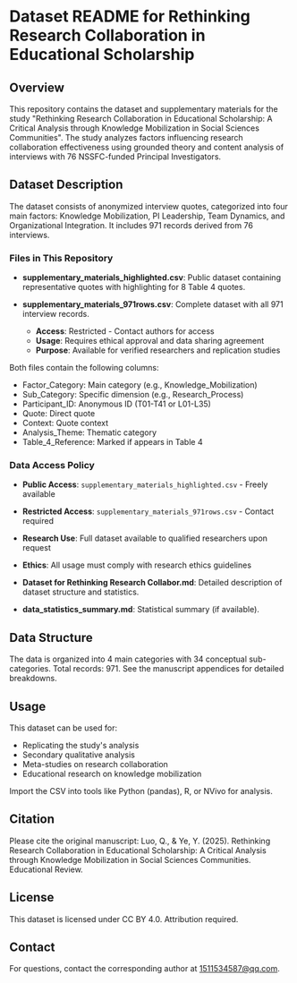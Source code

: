 # Dataset README for Rethinking Research Collaboration in Educational Scholarship

## Overview
This repository contains the dataset and supplementary materials for the study "Rethinking Research Collaboration in Educational Scholarship: A Critical Analysis through Knowledge Mobilization in Social Sciences Communities". The study analyzes factors influencing research collaboration effectiveness using grounded theory and content analysis of interviews with 76 NSSFC-funded Principal Investigators.

## Dataset Description
The dataset consists of anonymized interview quotes, categorized into four main factors: Knowledge Mobilization, PI Leadership, Team Dynamics, and Organizational Integration. It includes 971 records derived from 76 interviews.

### Files in This Repository

- **supplementary_materials_highlighted.csv**: Public dataset containing representative quotes with highlighting for 8 Table 4 quotes.

- **supplementary_materials_971rows.csv**: Complete dataset with all 971 interview records. 
  - **Access**: Restricted - Contact authors for access
  - **Usage**: Requires ethical approval and data sharing agreement
  - **Purpose**: Available for verified researchers and replication studies

Both files contain the following columns:
  - Factor_Category: Main category (e.g., Knowledge_Mobilization)
  - Sub_Category: Specific dimension (e.g., Research_Process)  
  - Participant_ID: Anonymous ID (T01-T41 or L01-L35)
  - Quote: Direct quote
  - Context: Quote context
  - Analysis_Theme: Thematic category
  - Table_4_Reference: Marked if appears in Table 4

### Data Access Policy
- **Public Access**: `supplementary_materials_highlighted.csv` - Freely available
- **Restricted Access**: `supplementary_materials_971rows.csv` - Contact required
- **Research Use**: Full dataset available to qualified researchers upon request
- **Ethics**: All usage must comply with research ethics guidelines

- **Dataset for Rethinking Research Collabor.md**: Detailed description of dataset structure and statistics.

- **data_statistics_summary.md**: Statistical summary (if available).

## Data Structure
The data is organized into 4 main categories with 34 conceptual sub-categories. Total records: 971. See the manuscript appendices for detailed breakdowns.

## Usage
This dataset can be used for:
- Replicating the study's analysis
- Secondary qualitative analysis
- Meta-studies on research collaboration
- Educational research on knowledge mobilization

Import the CSV into tools like Python (pandas), R, or NVivo for analysis.

## Citation
Please cite the original manuscript:
Luo, Q., & Ye, Y. (2025). Rethinking Research Collaboration in Educational Scholarship: A Critical Analysis through Knowledge Mobilization in Social Sciences Communities. Educational Review.

## License
This dataset is licensed under CC BY 4.0. Attribution required.

## Contact
For questions, contact the corresponding author at 1511534587@qq.com.
